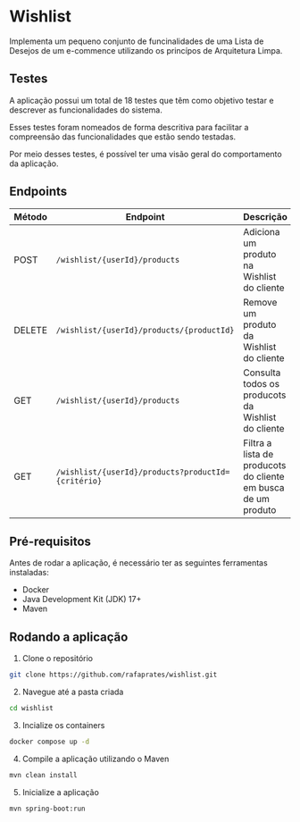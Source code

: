 # Wishlist
Implementa um pequeno conjunto de funcinalidades de uma Lista de Desejos de um e-commence utilizando os princípos de Arquitetura Limpa.

## Testes
A aplicação possui um total de 18 testes que têm como objetivo testar e descrever as funcionalidades do sistema.

Esses testes foram nomeados de forma descritiva para facilitar a compreensão das funcionalidades que estão sendo testadas.

Por meio desses testes, é possível ter uma visão geral do comportamento da aplicação.
## Endpoints

| Método | Endpoint | Descrição |
|--------|----------|-----------|
| POST   | `/wishlist/{userId}/products`| Adiciona um produto na Wishlist do cliente |
| DELETE | `/wishlist/{userId}/products/{productId}`| Remove um produto da Wishlist do cliente |
| GET | `/wishlist/{userId}/products` | Consulta todos os producots da Wishlist do cliente |
| GET | `/wishlist/{userId}/products?productId={critério}` | Filtra a lista de producots do cliente em busca de um produto |

## Pré-requisitos

Antes de rodar a aplicação, é necessário ter as seguintes ferramentas instaladas:

- Docker
- Java Development Kit (JDK) 17+
- Maven

## Rodando a aplicação

1. Clone o repositório 
```bash 
git clone https://github.com/rafaprates/wishlist.git
```

2. Navegue até a pasta criada
```bash
cd wishlist
```

3. Incialize os containers
```bash
docker compose up -d
```

4. Compile a aplicação utilizando o Maven
```bash
mvn clean install
```

5. Inicialize a aplicação
```bash
mvn spring-boot:run
```
